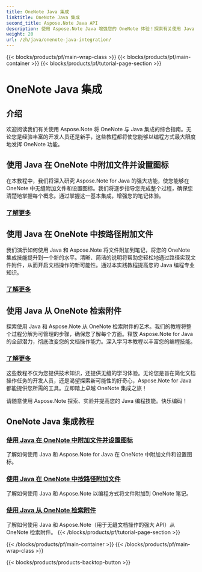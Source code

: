 ```yaml
---
title: OneNote Java 集成
linktitle: OneNote Java 集成
second_title: Aspose.Note Java API
description: 使用 Aspose.Note Java 增强您的 OneNote 体验！探索有关使用 Java 以编程方式附加文件、设置图标和检索附件的教程。
weight: 20
url: /zh/java/onenote-java-integration/
---
```


{{< blocks/products/pf/main-wrap-class >}}
{{< blocks/products/pf/main-container >}}
{{< blocks/products/pf/tutorial-page-section >}}

# OneNote Java 集成

## 介绍

欢迎阅读我们有关使用 Aspose.Note 将 OneNote 与 Java 集成的综合指南。无论您是经验丰富的开发人员还是新手，这些教程都将使您能够以编程方式最大限度地发挥 OneNote 功能。

## 使用 Java 在 OneNote 中附加文件并设置图标
在本教程中，我们将深入研究 Aspose.Note for Java 的强大功能，使您能够在 OneNote 中无缝附加文件和设置图标。我们将逐步指导您完成整个过程，确保您清楚地掌握每个概念。通过掌握这一基本集成，增强您的笔记体验。

### [了解更多](./attach-file-and-set-icon/)

## 使用 Java 在 OneNote 中按路径附加文件
我们演示如何使用 Java 和 Aspose.Note 将文件附加到笔记，将您的 OneNote 集成技能提升到一个新的水平。清晰、简洁的说明将帮助您轻松地通过路径实现文件附件，从而开启文档操作的新可能性。通过本实践教程提高您的 Java 编程专业知识。

### [了解更多](./attach-file-by-path/)

## 使用 Java 从 OneNote 检索附件
探索使用 Java 和 Aspose.Note 从 OneNote 检索附件的艺术。我们的教程将整个过程分解为可管理的步骤，确保您了解每个方面。释放 Aspose.Note for Java 的全部潜力，彻底改变您的文档操作能力。深入学习本教程以丰富您的编程技能。

### [了解更多](./retrieve-attachment/)

这些教程不仅为您提供技术知识，还提供无缝的学习体验。无论您是旨在简化文档操作任务的开发人员，还是渴望探索新可能性的好奇心，Aspose.Note for Java 都能提供您所需的工具。立即踏上卓越 OneNote 集成之旅！

请随意使用 Aspose.Note 探索、实验并提高您的 Java 编程技能。快乐编码！
## OneNote Java 集成教程
### [使用 Java 在 OneNote 中附加文件并设置图标](./attach-file-and-set-icon/)
了解如何使用 Java 和 Aspose.Note for Java 在 OneNote 中附加文件和设置图标。
### [使用 Java 在 OneNote 中按路径附加文件](./attach-file-by-path/)
了解如何使用 Java 和 Aspose.Note 以编程方式将文件附加到 OneNote 笔记。
### [使用 Java 从 OneNote 检索附件](./retrieve-attachment/)
了解如何使用 Java 和 Aspose.Note（用于无缝文档操作的强大 API）从 OneNote 检索附件。
{{< /blocks/products/pf/tutorial-page-section >}}

{{< /blocks/products/pf/main-container >}}
{{< /blocks/products/pf/main-wrap-class >}}

{{< blocks/products/products-backtop-button >}}

